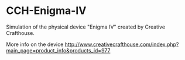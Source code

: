 # CCH-Enigma-IV

Simulation of the physical device "Enigma IV" created by Creative Crafthouse.

More info on the device http://www.creativecrafthouse.com/index.php?main_page=product_info&products_id=977
